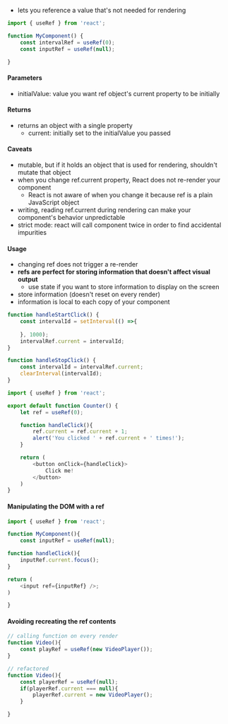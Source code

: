 - lets you reference a value that's not needed for rendering 

```js
import { useRef } from 'react';

function MyComponent() {
	const intervalRef = useRef(0);
	const inputRef = useRef(null);

}
```

#### Parameters
- initialValue: value you want ref object's current property to be initially 

#### Returns
- returns an object with a single property
	- current: initially set to the initialValue you passed 

#### Caveats
- mutable, but if it holds an object that is used for rendering, shouldn't mutate that object
- when you change ref.current property, React does not re-render your component 
	- React is not aware of when you change it because ref is a plain JavaScript object
- writing, reading ref.current during rendering can make your component's behavior unpredictable
- strict mode: react will call component twice in order to find accidental impurities


#### Usage
- changing ref does not trigger a re-render
- **refs are perfect for storing information that doesn't affect visual output**
	- use state if you want to store information to display on the screen 
- store information (doesn't reset on every render)
- information is local to each copy of your component 
```js
function handleStartClick() {
	const intervalId = setInterval(() =>{
	
	}, 1000);
	intervalRef.current = intervalId;
}

function handleStopClick() {
	const intervalId = intervalRef.current;
	clearInterval(intervalId);
}
```



```js
import { useRef } from 'react';

export default function Counter() {
	let ref = useRef(0);

	function handleClick(){
		ref.current = ref.current + 1;
		alert('You clicked ' + ref.current + ' times!'); 
	}

	return (
		<button onClick={handleClick}>
			Click me!
		</button>
	)
}
```


#### Manipulating the DOM with a ref
```js
import { useRef } from 'react';

function MyComponent(){
	const inputRef = useRef(null);

function handleClick(){
	inputRef.current.focus();
}

return (
	<input ref={inputRef} />;
)

}
```


#### Avoiding recreating the ref contents
```js
// calling function on every render
function Video(){
	const playRef = useRef(new VideoPlayer());
}

// refactored
function Video(){
	const playerRef = useRef(null);
	if(playerRef.current === null){
		playerRef.current = new VideoPlayer();
	}

}
```